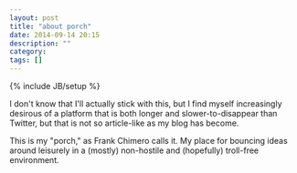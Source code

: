 ```yaml
---
layout: post
title: "about porch"
date: 2014-09-14 20:15
description: ""
category: 
tags: []
---
```

{% include JB/setup %}

I don't know that I'll actually stick with this, but I find myself increasingly desirous of a platform that is both longer and slower-to-disappear than Twitter, but that is not so article-like as my blog has become.

This is my "porch," as Frank Chimero calls it. My place for bouncing ideas around leisurely in a (mostly) non-hostile and (hopefully) troll-free environment.